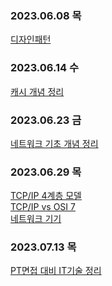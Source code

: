### 2023.06.08 목
[디자인패턴](https://4priltwntsx.tistory.com/12)

### 2023.06.14 수
[캐시 개념 정리](https://4priltwntsx.tistory.com/13)

### 2023.06.23 금
[네트워크 기초 개념 정리](https://parallel-pie-1c4.notion.site/CS-cc24ad6cccfa4eedbd01eae03e36383e?pvs=4)

### 2023.06.29 목
[TCP/IP 4계층 모델](https://parallel-pie-1c4.notion.site/CS-TCP-IP-4-9cf540dd51fc440297c8d3d82bbcb313?pvs=4)<br>
[TCP/IP vs OSI 7](https://parallel-pie-1c4.notion.site/CS-TCP-IP-vs-OSI-7-9356fd9e4332496c9201515524a01921?pvs=4)<br>
[네트워크 기기](https://parallel-pie-1c4.notion.site/CS-28f227337cbd4f658fac997616d1ca6b?pvs=4)

### 2023.07.13 목
[PT면접 대비 IT기술 정리](https://parallel-pie-1c4.notion.site/CS-PT-IT-943d41acd5ec4274a659caf597dc8c2e?pvs=4)

